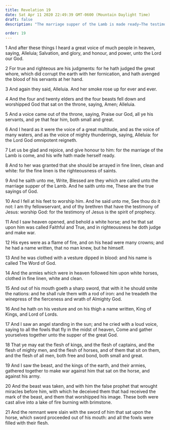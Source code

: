 ```yaml
---
title: Revelation 19
date: Sat Apr 11 2020 22:49:39 GMT-0600 (Mountain Daylight Time)
draft: false
description: "The marriage supper of the Lamb is made ready—The testimony of Jesus is the spirit of prophecy—Christ is King of Kings and Lord of Lords."

order: 19
---
```

    
1 And after these things I heard a great voice of much people in heaven, saying, Alleluia; Salvation, and glory, and honour, and power, unto the Lord our God.

2 For true and righteous are his judgments: for he hath judged the great whore, which did corrupt the earth with her fornication, and hath avenged the blood of his servants at her hand.

3 And again they said, Alleluia. And her smoke rose up for ever and ever.

4 And the four and twenty elders and the four beasts fell down and worshipped God that sat on the throne, saying, Amen; Alleluia.

5 And a voice came out of the throne, saying, Praise our God, all ye his servants, and ye that fear him, both small and great.

6 And I heard as it were the voice of a great multitude, and as the voice of many waters, and as the voice of mighty thunderings, saying, Alleluia: for the Lord God omnipotent reigneth.

7 Let us be glad and rejoice, and give honour to him: for the marriage of the Lamb is come, and his wife hath made herself ready.

8 And to her was granted that she should be arrayed in fine linen, clean and white: for the fine linen is the righteousness of saints.

9 And he saith unto me, Write, Blessed are they which are called unto the marriage supper of the Lamb. And he saith unto me, These are the true sayings of God.

10 And I fell at his feet to worship him. And he said unto me, See thou do it not: I am thy fellowservant, and of thy brethren that have the testimony of Jesus: worship God: for the testimony of Jesus is the spirit of prophecy.

11 And I saw heaven opened, and behold a white horse; and he that sat upon him was called Faithful and True, and in righteousness he doth judge and make war.

12 His eyes were as a flame of fire, and on his head were many crowns; and he had a name written, that no man knew, but he himself.

13 And he was clothed with a vesture dipped in blood: and his name is called The Word of God.

14 And the armies which were in heaven followed him upon white horses, clothed in fine linen, white and clean.

15 And out of his mouth goeth a sharp sword, that with it he should smite the nations: and he shall rule them with a rod of iron: and he treadeth the winepress of the fierceness and wrath of Almighty God.

16 And he hath on his vesture and on his thigh a name written, King of Kings, and Lord of Lords.

17 And I saw an angel standing in the sun; and he cried with a loud voice, saying to all the fowls that fly in the midst of heaven, Come and gather yourselves together unto the supper of the great God.

18 That ye may eat the flesh of kings, and the flesh of captains, and the flesh of mighty men, and the flesh of horses, and of them that sit on them, and the flesh of all men, both free and bond, both small and great.

19 And I saw the beast, and the kings of the earth, and their armies, gathered together to make war against him that sat on the horse, and against his army.

20 And the beast was taken, and with him the false prophet that wrought miracles before him, with which he deceived them that had received the mark of the beast, and them that worshipped his image. These both were cast alive into a lake of fire burning with brimstone.

21 And the remnant were slain with the sword of him that sat upon the horse, which sword proceeded out of his mouth: and all the fowls were filled with their flesh.
